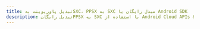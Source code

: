 ---title: تبدیل پاورپوینت بهSXC، PPSX به SXC مبدل رایگان یا Android SDKdescription: تبدیل رایگانPPSX به SXC با استفاده از Android Cloud APIs & SDK. همچنین اسناد Microsoft PowerPoint را در Cloud ایجاد، ویرایش و رندر کنید.---